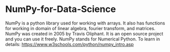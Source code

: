 # NumPy-for-Data-Science
NumPy is a python library used for working with arrays. It also has functions for working in domain of linear algebra, fourier transform, and matrices. NumPy was created in 2005 by Travis Oliphant. It is an open source project and you can use it freely. NumPy stands for Numerical Python.
To learn in details:
https://www.w3schools.com/python/numpy_intro.asp
